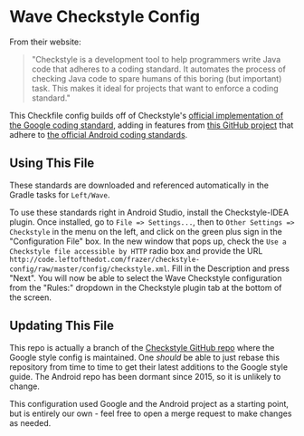 # Wave Checkstyle Config

From their website:

>"Checkstyle is a development tool to help programmers write Java code that adheres to a coding standard. It automates the process of checking Java code to spare humans of this boring (but important) task. This makes it ideal for projects that want to enforce a coding standard."

This Checkfile config builds off of Checkstyle's [official implementation of the Google coding standard](http://checkstyle.sourceforge.net/google_style.html), adding in features from [this GitHub project](https://github.com/hypest/checkstyle-android) that adhere to [the official Android coding standards](https://source.android.com/source/code-style.html).

## Using This File

These standards are downloaded and referenced automatically in the Gradle tasks for `Left/Wave`.

To use these standards right in Android Studio, install the Checkstyle-IDEA plugin. Once installed, go to `File => Settings...`, then to `Other Settings => Checkstyle` in the menu on the left, and click on the green plus sign in the "Configuration File" box. In the new window that pops up, check the `Use a Checkstyle file accessible by HTTP` radio box and provide the URL `http://code.leftofthedot.com/frazer/checkstyle-config/raw/master/config/checkstyle.xml`. Fill in the Description and press "Next". You will now be able to select the Wave Checkstyle configuration from the "Rules:" dropdown in the Checkstyle plugin tab at the bottom of the screen.

## Updating This File

This repo is actually a branch of the [Checkstyle GitHub repo](https://github.com/checkstyle/checkstyle/) where the Google style config is maintained. One _should_ be able to just rebase this repository from time to time to get their latest additions to the Google style guide. The Android repo has been dormant since 2015, so it is unlikely to change. 

This configuration used Google and the Android project as a starting point, but is entirely our own - feel free to open a merge request to make changes as needed.
